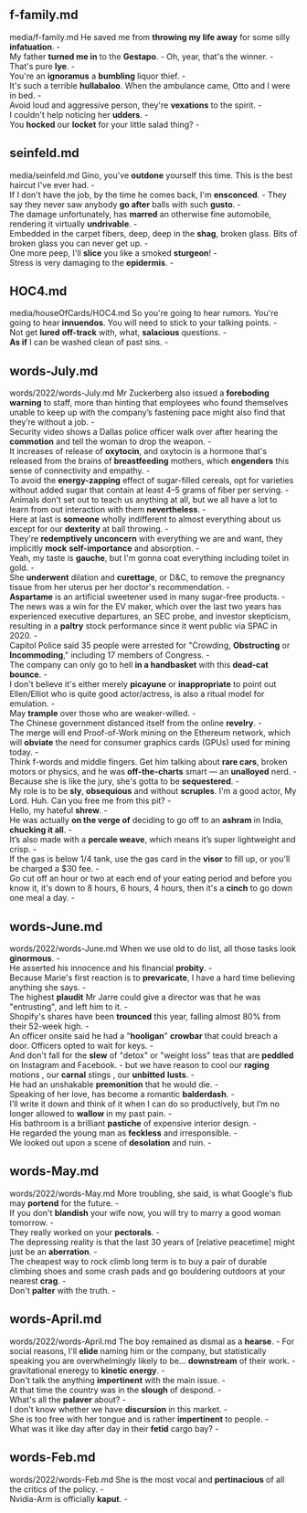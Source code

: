 ## f-family.md ## 
media/f-family.md
He saved me from **throwing my life away** for some silly **infatuation**. -  
My father **turned me in** to the **Gestapo**. - Oh, year, that's the winner. -  
That's pure **lye**. -  
You're an **ignoramus** a **bumbling** liquor thief. -  
It's such a terrible **hullabaloo**. When the ambulance came, Otto and I were in bed. -  
Avoid loud and aggressive person, they're **vexations** to the spirit. -  
I couldn't help noticing her **udders**. -  
You **hocked** our **locket** for your little salad thing? -   

## seinfeld.md ## 
media/seinfeld.md
Gino, you've **outdone** yourself this time. This is the best haircut I've ever had. -  
If I don't have the job, by the time he comes back, I'm **ensconced**. - 
They say they never saw anybody **go after** balls with such **gusto**. -  
The damage unfortunately, has **marred** an otherwise fine automobile, rendering it virtually **undrivable**. -  
Embedded in the carpet fibers, deep, deep in the **shag**, broken glass. Bits of broken glass you can never get up. -    
One more peep, I'll **slice** you like a smoked **sturgeon**! -  
Stress is very damaging to the **epidermis**. -  

## HOC4.md ## 
media/houseOfCards/HOC4.md
So you're going to hear rumors. You're going to hear **innuendos**. You will need to stick to your talking points. -   
Not get **lured** **off-track** with, what, **salacious** questions. -  
**As if** I can be washed clean of past sins. -  

## words-July.md ## 
words/2022/words-July.md
Mr Zuckerberg also issued a **foreboding warning** to staff, more than hinting that employees who found themselves unable to keep up with the company’s fastening pace might also find that they’re without a job. -  
Security video shows a Dallas police officer walk over after hearing the **commotion** and tell the woman to drop the weapon. -  
It increases of release of **oxytocin**, and oxytocin is a hormone that's released from the brains of **breastfeeding** mothers, which **engenders** this sense of connectivity and empathy. -  
To avoid the **energy-zapping** effect of sugar-filled cereals, opt for varieties without added sugar that contain at least 4–5 grams of fiber per serving. - 
Animals don't set out to teach us anything at all, but we all have a lot to learn from out interaction with them **nevertheless**. -   
Here at last is **someone** wholly indifferent to almost everything about us except for our **dexterity** at ball throwing. -  
They're **redemptively** **unconcern** with everything we are and want, they implicitly **mock** **self-importance** and absorption. -  
Yeah, my taste is **gauche**, but I'm gonna coat everything including toilet in gold. -  
She **underwent** dilation and **curettage**, or D&C, to remove the pregnancy tissue from her uterus per her doctor's recommendation. -  
**Aspartame** is an artificial sweetener used in many sugar-free products. -  
The news was a win for the EV maker, which over the last two years has experienced executive departures, an SEC probe, and investor skepticism, resulting in a **paltry** stock performance since it went public via SPAC in 2020. -  
Capitol Police said 35 people were arrested for "Crowding, **Obstructing** or **Incommoding**," including 17 members of Congress. -  
The company can only go to hell **in a handbasket** with this **dead-cat bounce**. -  
I don't believe it's either merely **picayune** or **inappropriate** to point out Ellen/Elliot who is quite good actor/actress, is also a ritual model for emulation. -   
May **trample** over those who are weaker-willed. -  
The Chinese government distanced itself from the online **revelry**. -  
The merge will end Proof-of-Work mining on the Ethereum network, which will **obviate** the need for consumer graphics cards (GPUs) used for mining today. -  
Think f-words and middle fingers. Get him talking about **rare cars**, broken motors or physics, and he was **off-the-charts** smart — an **unalloyed** nerd. -  
Because she is like the jury, she's gotta to be **sequestered**. -  
My role is to be **sly**, **obsequious** and without **scruples**. I'm a good actor, My Lord. Huh. Can you free me from this pit? -  
Hello, my hateful **shrew**. -  
He was actually **on the verge of** deciding to go off to an **ashram** in India, **chucking it all**. -  
It’s also made with a **percale weave**, which means it’s super lightweight and crisp. -  
If the gas is below 1/4 tank, use the gas card in the **visor** to fill up, or you'll be charged a $30 fee. -  
Go cut off an hour or two at each end of your eating period and before you know it, it's down to 8 hours, 6 hours, 4 hours, then it's a **cinch** to go down one meal a day. -  

## words-June.md ## 
words/2022/words-June.md
When we use old to do list, all those tasks look **ginormous**. -  
He asserted his innocence and his financial **probity**.  -  
Because Marie's first reaction is to **prevaricate**, I have a hard time believing anything she says. -  
The highest **plaudit** Mr Jarre could give a director was that he was "entrusting", and left him to it. -  
Shopify's shares have been **trounced** this year, falling almost 80% from their 52-week high. -  
An officer onsite said he had a "**hooligan**" **crowbar** that could breach a door. Officers opted to wait for keys. -  
And don't fall for the **slew** of "detox" or "weight loss" teas that are **peddled** on Instagram and Facebook. - 
but we have reason to cool our **raging** motions , our **carnal** stings , our **unbitted** **lusts**. -  
He had an unshakable **premonition** that he would die. -  
Speaking of her love, has become a romantic **balderdash**. -  
I’ll write it down and think of it when I can do so productively, but I’m no longer allowed to **wallow** in my past pain. -  
His bathroom is a brilliant **pastiche** of expensive interior design. -  
He regarded the young man as **feckless** and irresponsible. -  
We looked out upon a scene of **desolation** and ruin. -  

## words-May.md ## 
words/2022/words-May.md
More troubling, she said, is what Google's flub may **portend** for the future. -  
If you don't **blandish** your wife now, you will try to marry a good woman tomorrow. -   
They really worked on your **pectorals**. -  
The depressing reality is that the last 30 years of [relative peacetime] might just be an **aberration**. -  
The cheapest way to rock climb long term is to buy a pair of durable climbing shoes and some crash pads and go bouldering outdoors at your nearest **crag**. -  
Don't **palter** with the truth. -  

## words-April.md ## 
words/2022/words-April.md
The boy remained as dismal as a **hearse**. - 
For social reasons, I'll **elide** naming him or the company, but statistically speaking you are overwhelmingly likely to be... **downstream** of their work. -  
gravitational eneregy to **kinetic energy**. -  
Don't talk the anything **impertinent** with the main issue. -  
At that time the country was in the **slough** of despond. -  
What's all the **palaver** about? -  
I don't know whether we have **discursion** in this market. -  
She is too free with her tongue and is rather **impertinent** to people. -  
What was it like day after day in their **fetid** cargo bay? -  

## words-Feb.md ## 
words/2022/words-Feb.md
She is the most vocal and **pertinacious** of all the critics of the policy. -  
Nvidia-Arm is officially **kaput**. -  

